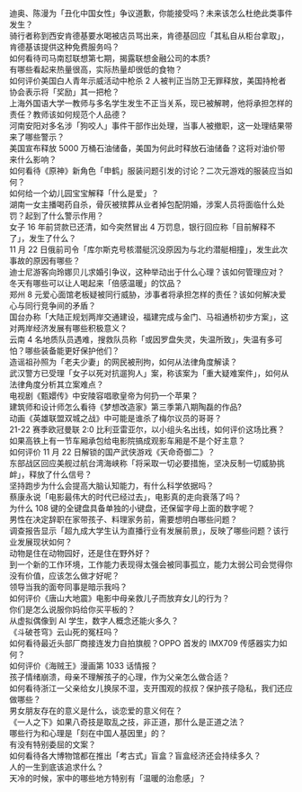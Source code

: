 迪奥、陈漫为「丑化中国女性」争议道歉，你能接受吗？未来该怎么杜绝此类事件发生？  
骑行者称到西安肯德基要水喝被店员骂出来，肯德基回应「其私自从柜台拿取」，肯德基该提供这种免费服务吗？  
如何看待司马南怼联想第七期，揭露联想金融公司的本质?  
有哪些看起来热量很高，实际热量却很低的食物？  
如何评价美国白人青年示威活动中枪杀 2 人被判正当防卫无罪释放，美国持枪者协会表示将「奖励」其一把枪？  
上海外国语大学一教师与多名学生发生不正当关系，现已被解聘，他将承担怎样的责任？教师该如何规范个人品德？  
河南安阳对多名涉「狗咬人」事件干部作出处理，当事人被撤职，这一处理结果带来了哪些警示？  
美国宣布释放 5000 万桶石油储备，美国为何此时释放石油储备？这将对油价带来什么影响？  
如何看待《原神》新角色「申鹤」服装问题引发的讨论？二次元游戏的服装应当如何？  
如何给一个幼儿园宝宝解释「什么是爱」？  
湖南一女主播喝药自杀，骨灰被殡葬从业者掉包配阴婚，涉案人员将面临什么处罚？起到了什么警示作用？  
女子 16 年前贷款已还清，如今突然冒出 4 万罚息，银行回应称「目前解释不了」，发生了什么？  
11 月 22 日俄前司令「库尔斯克号核潜艇沉没原因为与北约潜艇相撞」，发生此次事故的原因有哪些？  
迪士尼游客向玲娜贝儿求婚引争议，这种举动出于什么心理？该如何管理应对？  
冬天有哪些可以让人喝起来「倍感温暖」的饮品？  
郑州 8 元爱心面馆老板疑被同行威胁，涉事者将承担怎样的责任？该如何解决爱心与同行竞争间的矛盾？  
国台办称「大陆正规划两岸交通建设，福建完成与金门、马祖通桥初步方案」，这对两岸经济发展有哪些积极意义？  
云南 4 名地质队员遇难，搜救队员称「或因罗盘失灵，失温所致」，失温有多可怕？哪些装备能更好保护他们？  
造谣祖孙照为「老夫少妻」的网民被刑拘，如何从法律角度解读？  
武汉警方已受理「女子以死对抗遛狗人」案，称该案为「重大疑难案件」，如何从法律角度分析其立案难点？  
电视剧《甄嬛传》中安陵容唱歌皇帝为何扔一个苹果？  
建筑师和设计师怎么看待《梦想改造家》第三季第八期陶磊的作品?  
动画《英雄联盟双城之战》中可能是谁杀了梅尔议员的哥哥？  
21-22 赛季欧冠曼联 2:0 比利亚雷亚尔，以小组头名出线，如何评价这场比赛？  
如果高铁上有一节车厢承包给电影院搞成观影车厢是不是个好主意？  
如何评价 11 月 22 日解锁的国产武侠游戏《天命奇御二》？  
东部战区回应美舰过航台湾海峡称「将采取一切必要措施，坚决反制一切威胁挑衅」，释放了什么信号？  
坚持跑步为什么会提高大脑认知能力，有什么科学依据吗？  
蔡康永说「电影最伟大的时代已经过去」，电影真的走向衰落了吗？  
为什么 108 键的全键盘具备单独的小键盘，还保留字母上面的数字呢？  
男性在决定辞职在家带孩子、料理家务前，需要想明白哪些问题？  
调查报告显示「超九成大学生认为直播行业有发展前景」，反映了哪些问题？该行业发展现状如何？  
动物是住在动物园好，还是住在野外好？  
到一个新的工作环境，工作能力表现得太强会被同事孤立，能力太弱公司会觉得你没有价值，应该怎么做才好呢？  
领导当我的面夸同事是暗示我吗？  
如何评价《唐山大地震》电影中母亲救儿子而放弃女儿的行为？  
你们是怎么说服你妈给你买平板的？  
从虚拟偶像到 AI 学生，数字人概念还能火多久？  
《斗破苍穹》云山死的冤枉吗？  
如何看待最近头部厂商接连发力自拍旗舰？OPPO 首发的 IMX709 传感器实力如何？  
如何评价《海贼王》漫画第 1033 话情报？  
孩子情绪崩溃，母亲不理解孩子的心理，作为父亲怎么做合适？  
如何看待浙江一父亲给女儿换尿不湿，支开围观的叔叔？保护孩子隐私，我们还应做哪些？  
男女朋友存在的意义是什么，谈恋爱的意义何在？  
《一人之下》如果八奇技是取乱之技，非正道，那什么是正道之法？  
哪些行为和心理是「刻在中国人基因里」的？  
有没有特别委屈的文案？  
如何看待各大博物馆都在推出「考古式」盲盒？盲盒经济还会持续多久？  
人的一生到底该追求什么？  
天冷的时候，家中的哪些地方特别有「温暖的治愈感」？  
